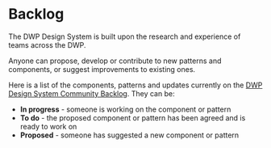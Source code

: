 # Backlog

The DWP Design System is built upon the research and experience of teams across the DWP.

Anyone can propose, develop or contribute to new patterns and components, or suggest improvements to existing ones.

Here is a list of the components, patterns and updates currently on the [DWP Design System Community Backlog](https://github.com/dwp/design-system-community-backlog/projects/1). They can be:
- **In progress** - someone is working on the component or pattern
- **To do** - the proposed component or pattern has been agreed and is ready to work on
- **Proposed** - someone has suggested a new component or pattern

